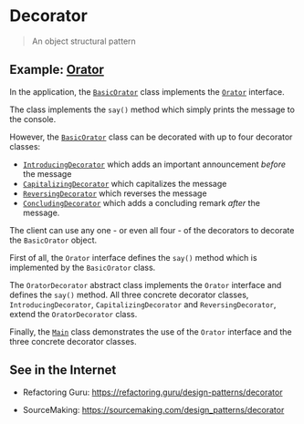 # Decorator

> An object structural pattern

## Example: [Orator](../../src/main/java/decorator/orator)

In the application, the [`BasicOrator`](../../src/main/java/decorator/orator/BasicOrator.java) class implements the [`Orator`](../../src/main/java/decorator/orator/Orator.java) interface.

The class implements the `say()` method which simply 
prints the message to the console.

However, the [`BasicOrator`](../../src/main/java/decorator/orator/BasicOrator.java) class can be decorated with up to four decorator classes:
- [`IntroducingDecorator`](../../src/main/java/decorator/orator/IntroducingDecorator.java) which adds an important announcement *before* the message
- [`CapitalizingDecorator`](../../src/main/java/decorator/orator/CapitalizingDecorator.java) which capitalizes the message
- [`ReversingDecorator`](../../src/main/java/decorator/orator/ReversingDecorator.java) which reverses the message
- [`ConcludingDecorator`](../../src/main/java/decorator/orator/ConcludingDecorator.java) which adds a concluding remark *after* the message.

The client can use any one - or even all four - of the decorators to decorate the `BasicOrator` object.

First of all, the `Orator` interface defines the `say()` method which is implemented by the `BasicOrator` class.

The `OratorDecorator` abstract class implements the `Orator` interface and defines the `say()` method.
All three concrete decorator classes, `IntroducingDecorator`, `CapitalizingDecorator` and `ReversingDecorator`, extend the `OratorDecorator` class.

Finally, the [`Main`](../../src/main/java/decorator/orator/Main.java) class demonstrates the use of the `Orator` interface and the three concrete decorator classes.


## See in the Internet

- Refactoring Guru: https://refactoring.guru/design-patterns/decorator

- SourceMaking: https://sourcemaking.com/design_patterns/decorator






